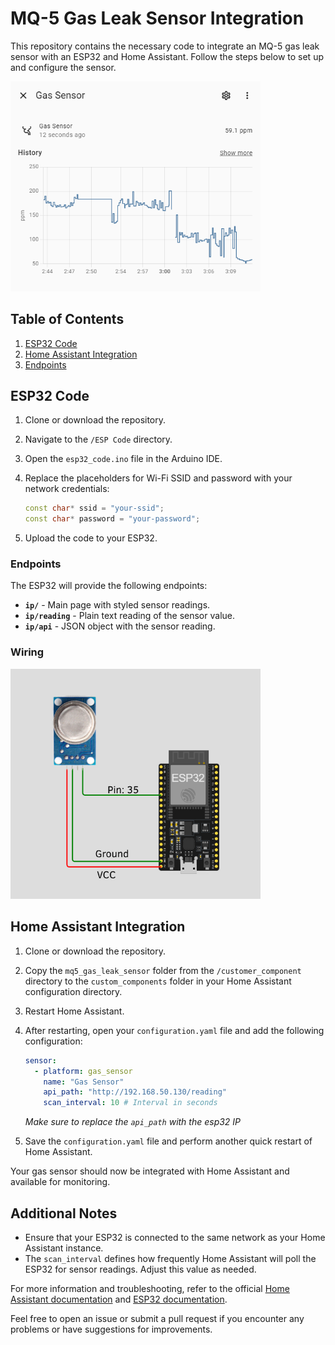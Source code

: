 # MQ-5 Gas Leak Sensor Integration

This repository contains the necessary code to integrate an MQ-5 gas leak sensor with an ESP32 and Home Assistant. Follow the steps below to set up and configure the sensor.

[<img src="./imgs/HA-sensor-reading.png" width="400"/>](./imgs/HA-sensor-reading.png)


## Table of Contents
1. [ESP32 Code](#esp32-code)
2. [Home Assistant Integration](#home-assistant-integration)
3. [Endpoints](#endpoints)

## ESP32 Code

1. Clone or download the repository.
2. Navigate to the `/ESP Code` directory.
3. Open the `esp32_code.ino` file in the Arduino IDE.
4. Replace the placeholders for Wi-Fi SSID and password with your network credentials:

    ```cpp
    const char* ssid = "your-ssid";
    const char* password = "your-password";
    ```

5. Upload the code to your ESP32.

### Endpoints

The ESP32 will provide the following endpoints:

- **`ip/`** - Main page with styled sensor readings.
- **`ip/reading`** - Plain text reading of the sensor value.
- **`ip/api`** - JSON object with the sensor reading.

### Wiring

[<img src="./imgs/wiring.jpg" width="400"/>](./imgs/wiring.jpg)

## Home Assistant Integration

1. Clone or download the repository.
2. Copy the `mq5_gas_leak_sensor` folder from the `/customer_component` directory to the `custom_components` folder in your Home Assistant configuration directory.
3. Restart Home Assistant.
4. After restarting, open your `configuration.yaml` file and add the following configuration:

    ```yaml
    sensor:
      - platform: gas_sensor
        name: "Gas Sensor"
        api_path: "http://192.168.50.130/reading"
        scan_interval: 10 # Interval in seconds
    ```
    _Make sure to replace the `api_path` with the esp32 IP_


5. Save the `configuration.yaml` file and perform another quick restart of Home Assistant.

Your gas sensor should now be integrated with Home Assistant and available for monitoring.

## Additional Notes

- Ensure that your ESP32 is connected to the same network as your Home Assistant instance.
- The `scan_interval` defines how frequently Home Assistant will poll the ESP32 for sensor readings. Adjust this value as needed.

For more information and troubleshooting, refer to the official [Home Assistant documentation](https://www.home-assistant.io/docs/) and [ESP32 documentation](https://docs.espressif.com/projects/esp-idf/en/latest/esp32/).

Feel free to open an issue or submit a pull request if you encounter any problems or have suggestions for improvements.
